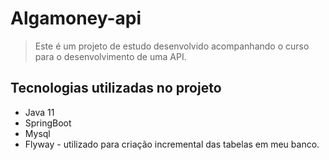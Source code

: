 # Algamoney-api

> Este é um projeto de estudo desenvolvido acompanhando o curso para o desenvolvimento de uma API.
## Tecnologias utilizadas no projeto
* Java 11
* SpringBoot
* Mysql
* Flyway - utilizado para criação incremental das tabelas em meu banco.
